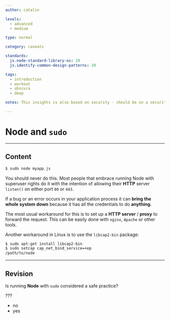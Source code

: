 ```yaml
---
author: catalin

levels:
  - advanced
  - medium

type: normal

category: caveats

standards:
  js.node-standard-library-os: 20
  js.identify-common-design-patterns: 20

tags:
  - introduction
  - workout
  - obscura
  - deep

notes: This insights is also based on security - should be on a security workout I guess.

---
```

# Node and `sudo`

---
## Content

```bash
$ sudo node myapp.js
```

You should never do this. Most people that embrace running Node with superuser rights do it with the intention of allowing their **HTTP** server `listen()` on either port `80` or `443`.

If a bug or an error occurs in your application process it can **bring the whole system down** because it has all the credentials to do **anything**.

The most usual workaround for this is to set up a **HTTP server** / **proxy** to forward the request. This can be easily done with `nginx`, `Apache` or other tools.

Another workaround in Linux is to use the `libcap2-bin` package:
```bash
$ sudo apt-get install libcap2-bin
$ sudo setcap cap_net_bind_service=+ep
/path/to/node

```

---
## Revision

Is running **Node** with `sudo` considered a safe practice?

???

* no
* yes
